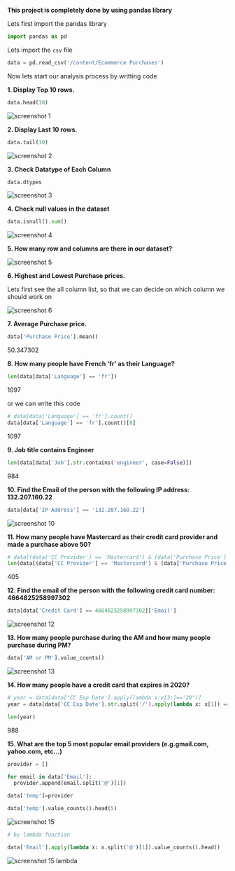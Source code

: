 **This project is completely done by using pandas library**

Lets first import the pandas library

```python
import pandas as pd
```

Lets import the `csv` file

```python
data = pd.read_csv('/content/Ecommerce Purchases')
```

Now lets start our analysis process by writting code

**1. Display Top 10 rows.**

```python
data.head(10)
```
![screenshot 1](https://github.com/CodeofRahul/Python_Projects/assets/143285125/43469f21-4e22-49ef-9315-524c13f33181)

**2. Display Last 10 rows.**

```python
data.tail(10)
```
![screenshot 2](https://github.com/CodeofRahul/Python_Projects/assets/143285125/83ec24a5-5172-41f3-b86d-39d4d48eb966)


**3. Check Datatype of Each Column**

```python
data.dtypes
```
![screenshot 3](https://github.com/CodeofRahul/Python_Projects/assets/143285125/4f734f7f-ff4d-44b8-b86e-b4d08fc5a15c)


**4. Check null values in the dataset**

```python
data.isnull().sum()
```
![screenshot 4](https://github.com/CodeofRahul/Python_Projects/assets/143285125/fe20e07a-8d78-4c4a-9bf9-f2b91b3d99a4)


**5. How many row and columns are there in our dataset?**

![screenshot 5](https://github.com/CodeofRahul/Python_Projects/assets/143285125/179bd987-e4fe-4036-b41f-56b82994eb9a)


**6. Highest and Lowest Purchase prices.**

Lets first see the all column list, so that we can decide on which column we should work on

![screenshot 6](https://github.com/CodeofRahul/Python_Projects/assets/143285125/351ae487-7618-4eb6-bd70-fde3694221b0)

**7. Average Purchase price.**

```python
data['Purchase Price'].mean()
```

50.347302

**8. How many people have French 'fr' as their Language?**

```python
len(data[data['Language'] == 'fr'])
```

1097

or we can write this code

```python
# data[data['Language'] == 'fr'].count()
data[data['Language'] == 'fr'].count()[0]
```

1097

**9. Job title contains Engineer**

```python
len(data[data['Job'].str.contains('engineer', case=False)])
```

984

**10. Find the Email of the person with the following IP address: 132.207.160.22**

```python
data[data['IP Address'] == '132.207.160.22']
```
![screenshot 10](https://github.com/CodeofRahul/Python_Projects/assets/143285125/6cef2329-962f-494b-87ec-20ac08281005)

**11. How many people have Mastercard as their credit card provider and made a purchase above 50?**

```python
# data[(data['CC Provider'] == 'Mastercard') & (data['Purchase Price'] > 50)].count()[0]
len(data[(data['CC Provider'] == 'Mastercard') & (data['Purchase Price'] > 50)])
```

405

**12. Find the email of the person with the following credit card number: 4664825258997302**

```python
data[data['Credit Card'] == 4664825258997302]['Email']
```
![screenshot 12](https://github.com/CodeofRahul/Python_Projects/assets/143285125/1d8d6eaf-bd6f-4687-a315-c255c76fed79)


**13. How many people purchase during the AM and how many people purchase during PM?**

```python
data['AM or PM'].value_counts()
```
![screenshot 13](https://github.com/CodeofRahul/Python_Projects/assets/143285125/9443a3c2-eaf6-4934-9745-b0eccdb363fe)

**14. How many people have a credit card that expires in 2020?**

```python
# year = data[data['CC Exp Date'].apply(lambda x:x[3:]=='20')]
year = data[data['CC Exp Date'].str.split('/').apply(lambda x: x[1]) == '20']
```

```python
len(year)
```

988

**15. What are the top 5 most popular email providers (e.g.gmail.com, yahoo.com, etc...)**

```python
provider = []

for email in data['Email']:
  provider.append(email.split('@')[1])
```

```python
data['temp']=provider
```

```python
data['temp'].value_counts().head(5)
```
![screenshot 15](https://github.com/CodeofRahul/Python_Projects/assets/143285125/0dfbef17-eaa4-403e-ba71-c35c9f0116f0)

```python
# by lambda function

data['Email'].apply(lambda x: x.split('@')[1]).value_counts().head()
```
![screenshot 15 lambda](https://github.com/CodeofRahul/Python_Projects/assets/143285125/9ff8022f-2981-4e01-851d-794c5b422b0e)
